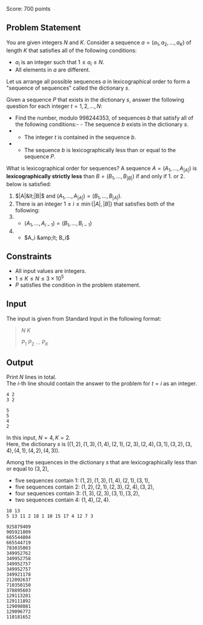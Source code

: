Score: $700$ points

## Problem Statement

You are given integers $N$ and $K$. Consider a sequence $a=(a_1,a_2,\dots,a_K)$ of length $K$ that satisfies all of the following conditions:

- $a_i$ is an integer such that $1 \le a_i \le N$.
- All elements in $a$ are different.

Let us arrange all possible sequences $a$ in lexicographical order to form a "sequence of sequences" called the dictionary $s$.

Given a sequence $P$ that exists in the dictionary $s$, answer the following question for each integer $t=1,2,\dots,N$:

- Find the number, modulo $998244353$, of sequences $b$ that satisfy all of the following conditions:-   - The sequence $b$ exists in the dictionary $s$.
-   - The integer $t$ is contained in the sequence $b$.
-   - The sequence $b$ is lexicographically less than or equal to the sequence $P$.

 What is lexicographical order for sequences?
A sequence $A = (A_1, \ldots, A_{|A|})$ is **lexicographically strictly less** than $B = (B_1, \ldots, B_{|B|})$ if and only if 1. or 2. below is satisfied:

1. $|A|&lt;|B|$ and $(A_{1},\ldots,A_{|A|}) = (B_1,\ldots,B_{|A|})$.
2. There is an integer $1\leq i\leq \min\{|A|,|B|\}$ that satisfies both of the following:
1.    - $(A_{1},\ldots,A_{i-1}) = (B_1,\ldots,B_{i-1})$
2.    - $A_i &amp;lt; B_i$

## Constraints

- All input values are integers.
- $1 \le K \le N \le 3 \times 10^5$
- $P$ satisfies the condition in the problem statement.

## Input

The input is given from Standard Input in the following format:

> $N$ $K$
> 
> $P_1$ $P_2$ $\dots$ $P_K$

## Output

Print $N$ lines in total.<br>
The $i$-th line should contain the answer to the problem for $t=i$ as an integer.

```input1
4 2
3 2
```

```output1
5
5
4
2
```

In this input, $N=4,K=2$.<br>
Here, the dictionary $s$ is $((1,2),(1,3),(1,4),(2,1),(2,3),(2,4),(3,1),(3,2),(3,4),(4,1),(4,2),(4,3))$.

Among the sequences in the dictionary $s$ that are lexicographically less than or equal to $(3,2)$,

- five sequences contain $1$: $(1,2),(1,3),(1,4),(2,1),(3,1)$,
- five sequences contain $2$: $(1,2),(2,1),(2,3),(2,4),(3,2)$,
- four sequences contain $3$: $(1,3),(2,3),(3,1),(3,2)$,
- two sequences contain $4$: $(1,4),(2,4)$.

```input2
18 13
5 13 11 2 18 1 10 15 17 4 12 7 3
```

```output2
925879409
905921009
665544804
665544719
783035803
349952762
349952758
349952757
349952757
349921178
212092637
710350150
378895603
129113201
129111892
129098081
129096772
110181652
```